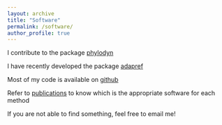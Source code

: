 ```yaml
---
layout: archive
title: "Software"
permalink: /software/
author_profile: true
---
```



I contribute to the package [phylodyn](https://github.com/JuliaPalacios/phylodyn)

I have recently developed the package [adapref](https://github.com/lorenzocapp/adapref)

Most of my code is available on [github](https://github.com/lorenzocapp/)

Refer to [publications](https://lorenzocapp.github.io/publications/) to know which is the appropriate software for each method

If you are not able to find something, feel free to email me!